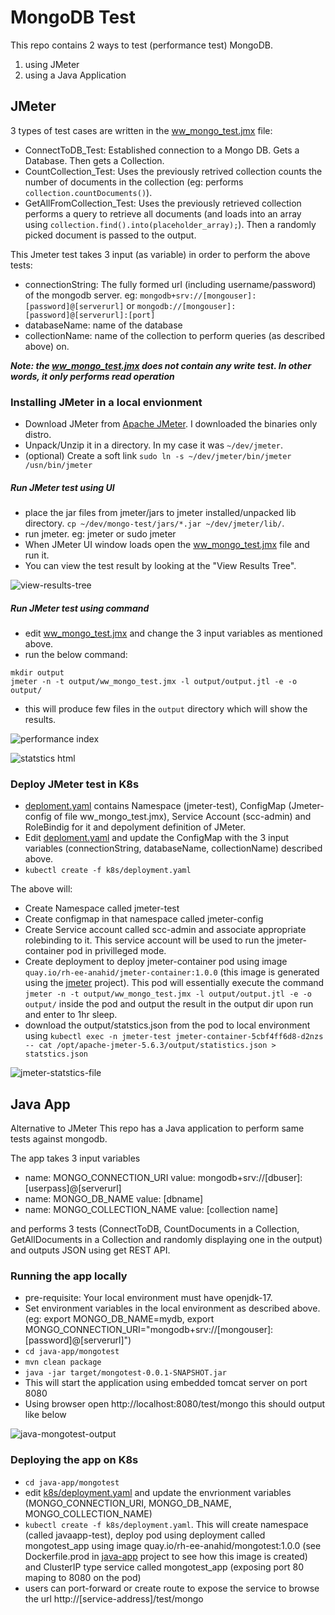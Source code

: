 # MongoDB Test

This repo contains 2 ways to test (performance test) MongoDB.
1. using JMeter
2. using a Java Application


## JMeter
3 types of test cases are written in the [ww_mongo_test.jmx](https://github.com/alinahid477/jmeter-tests/blob/main/jmeter/ww_mongo_test.jmx) file:
- ConnectToDB_Test: Established connection to a Mongo DB. Gets a Database. Then gets a Collection.
- CountCollection_Test: Uses the previously retrived collection counts the number of documents in the collection (eg: performs `collection.countDocuments()`).
- GetAllFromCollection_Test: Uses the previously retrieved collection performs a query to retrieve all documents (and loads into an array using `collection.find().into(placeholder_array);`). Then a randomly picked document is passed to the output.


This Jmeter test takes 3 input (as variable) in order to perform the above tests:

- connectionString: The fully formed url (including username/password) of the mongodb server. eg: `mongodb+srv://[mongouser]:[password]@[serverurl]` or `mongodb://[mongouser]:[password]@[serverurl]:[port]`
- databaseName: name of the database
- collectionName: name of the collection to perform queries (as described above) on.

***Note: the [ww_mongo_test.jmx](https://github.com/alinahid477/jmeter-tests/blob/main/jmeter/ww_mongo_test.jmx) does not contain any write test. In other words, it only performs read operation***


### Installing JMeter in a local envionment

- Download JMeter from [Apache JMeter](https://jmeter.apache.org/download_jmeter.cgi). I downloaded the binaries only distro.
- Unpack/Unzip it in a directory. In my case it was `~/dev/jmeter`.
- (optional) Create a soft link `sudo ln -s ~/dev/jmeter/bin/jmeter /usn/bin/jmeter`

##### Run JMeter test using UI
- place the jar files from jmeter/jars to jmeter installed/unpacked lib directory. `cp ~/dev/mongo-test/jars/*.jar ~/dev/jmeter/lib/`.
- run jmeter. eg: jmeter or sudo jmeter
- When JMeter UI window loads open the [ww_mongo_test.jmx](https://github.com/alinahid477/jmeter-tests/blob/main/jmeter/ww_mongo_test.jmx) file and run it.
- You can view the test result by looking at the "View Results Tree".

![view-results-tree](images/jmeter-view-results-tree.png)

##### Run JMeter test using command

- edit [ww_mongo_test.jmx](https://github.com/alinahid477/jmeter-tests/blob/main/jmeter/ww_mongo_test.jmx) and change the 3 input variables as mentioned above.
- run the below command:
```
mkdir output
jmeter -n -t output/ww_mongo_test.jmx -l output/output.jtl -e -o output/
```
- this will produce few files in the `output` directory which will show the results.

![performance index](images/jmeter-test-1.png)

![statstics html](images/jmeter-test-2.png)

### Deploy JMeter test in K8s

- [deploment.yaml](jmeter/k8s/deployment.yaml) contains Namespace (jmeter-test), ConfigMap (Jmeter-config of file ww_mongo_test.jmx), Service Account (scc-admin) and RoleBindig for it and depolyment definition of JMeter.
- Edit [deploment.yaml](jmeter/k8s/deployment.yaml) and update the ConfigMap with the 3 input variables (connectionString, databaseName, collectionName) described above.
- `kubectl create -f k8s/deployment.yaml`

The above will:
- Create Namespace called jmeter-test
- Create configmap in that namespace called jmeter-config
- Create Service account called scc-admin and associate appropriate rolebinding to it. This service account will be used to run the jmeter-container pod in privilleged mode.
- Create deployment to deploy jmeter-container pod using image `quay.io/rh-ee-anahid/jmeter-container:1.0.0` (this image is generated using the [jmeter](jmeter/) project). This pod will essentially execute the command `jmeter -n -t output/ww_mongo_test.jmx -l output/output.jtl -e -o output/` inside the pod and output the result in the output dir upon run and enter to 1hr sleep.
- download the output/statstics.json from the pod to local environment using `kubectl exec -n jmeter-test jmeter-container-5cbf4ff6d8-d2nzs -- cat /opt/apache-jmeter-5.6.3/output/statistics.json > statstics.json`

![jmeter-statstics-file](images/jmeter-statstics-json.png)


## Java App

Alternative to JMeter This repo has a Java application to perform same tests against mongodb.

The app takes 3 input variables
- name: MONGO_CONNECTION_URI
    value: mongodb+srv://[dbuser]:[userpass]@[serverurl]
- name: MONGO_DB_NAME
    value: [dbname]
- name: MONGO_COLLECTION_NAME
    value: [collection name]

and performs 3 tests (ConnectToDB, CountDocuments in a Collection, GetAllDocuments in a Collection and randomly displaying one in the output) and outputs JSON using get REST API.

### Running the app locally

- pre-requisite: Your local environment must have openjdk-17.
- Set environment variables in the local environment as described above. (eg: export MONGO_DB_NAME=mydb, export MONGO_CONNECTION_URI="mongodb+srv://[mongouser]:[password]@[serverurl]")
- `cd java-app/mongotest`
- `mvn clean package`
- `java -jar target/mongotest-0.0.1-SNAPSHOT.jar`
- This will start the application using embedded tomcat server on port 8080
- Using browser open http://localhost:8080/test/mongo this should output like below

![java-mongotest-output](images/java-mongotest-output.png)


### Deploying the app on K8s

- `cd java-app/mongotest`
- edit [k8s/deployment.yaml](java-app/mongotest/k8s/deployment.yaml) and update the envrionment variables (MONGO_CONNECTION_URI, MONGO_DB_NAME, MONGO_COLLECTION_NAME)
- `kubectl create -f k8s/deployment.yaml`. This will create namespace (called javaapp-test), deploy pod using deployment called mongotest_app using image quay.io/rh-ee-anahid/mongotest:1.0.0 (see Dockerfile.prod in [java-app](java-app/mongotest/) project to see how this image is created) and ClusterIP type service called mongotest_app (exposing port 80 maping to 8080 on the pod)
- users can port-forward or create route to expose the service to browse the url http://[service-address]/test/mongo